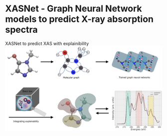 # XASNet - Graph Neural Network models to predict X-ray absorption spectra
XASNet to predict XAS with explainibility 
![generated molecules](./images/TOC.png)